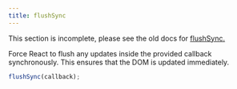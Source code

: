 ```yaml
---
title: flushSync
---
```


<Wip>

This section is incomplete, please see the old docs for [flushSync.](https://reactjs.org/docs/react-dom.html#flushsync)

</Wip>


<Intro>

Force React to flush any updates inside the provided callback synchronously. This ensures that the DOM is updated immediately.


```js
flushSync(callback);
```

</Intro>

<InlineToc />
